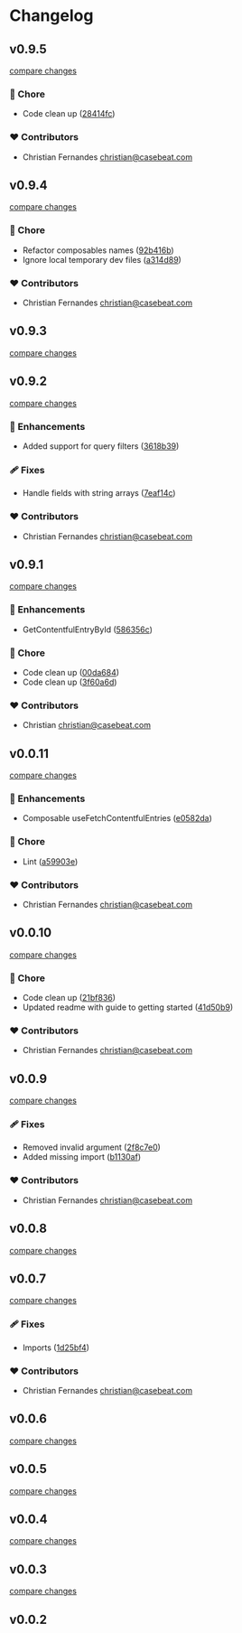 # Changelog


## v0.9.5

[compare changes](https://github.com/casebeat/nuxt-contentful-pages/compare/v0.9.4...v0.9.5)

### 🏡 Chore

- Code clean up ([28414fc](https://github.com/casebeat/nuxt-contentful-pages/commit/28414fc))

### ❤️ Contributors

- Christian Fernandes <christian@casebeat.com>

## v0.9.4

[compare changes](https://github.com/casebeat/nuxt-contentful-pages/compare/v0.9.3...v0.9.4)

### 🏡 Chore

- Refactor composables names ([92b416b](https://github.com/casebeat/nuxt-contentful-pages/commit/92b416b))
- Ignore local temporary dev files ([a314d89](https://github.com/casebeat/nuxt-contentful-pages/commit/a314d89))

### ❤️ Contributors

- Christian Fernandes <christian@casebeat.com>

## v0.9.3

[compare changes](https://github.com/casebeat/nuxt-contentful-pages/compare/v0.9.2...v0.9.3)

## v0.9.2

[compare changes](https://github.com/casebeat/nuxt-contentful-pages/compare/v0.9.1...v0.9.2)

### 🚀 Enhancements

- Added support for query filters ([3618b39](https://github.com/casebeat/nuxt-contentful-pages/commit/3618b39))

### 🩹 Fixes

- Handle fields with string arrays ([7eaf14c](https://github.com/casebeat/nuxt-contentful-pages/commit/7eaf14c))

### ❤️ Contributors

- Christian Fernandes <christian@casebeat.com>

## v0.9.1

[compare changes](https://github.com/casebeat/nuxt-contentful-pages/compare/v0.0.11...v0.9.1)

### 🚀 Enhancements

- GetContentfulEntryById ([586356c](https://github.com/casebeat/nuxt-contentful-pages/commit/586356c))

### 🏡 Chore

- Code clean up ([00da684](https://github.com/casebeat/nuxt-contentful-pages/commit/00da684))
- Code clean up ([3f60a6d](https://github.com/casebeat/nuxt-contentful-pages/commit/3f60a6d))

### ❤️ Contributors

- Christian <christian@casebeat.com>

## v0.0.11

[compare changes](https://github.com/casebeat/nuxt-contentful-pages/compare/v0.0.10...v0.0.11)

### 🚀 Enhancements

- Composable useFetchContentfulEntries ([e0582da](https://github.com/casebeat/nuxt-contentful-pages/commit/e0582da))

### 🏡 Chore

- Lint ([a59903e](https://github.com/casebeat/nuxt-contentful-pages/commit/a59903e))

### ❤️ Contributors

- Christian Fernandes <christian@casebeat.com>

## v0.0.10

[compare changes](https://github.com/casebeat/nuxt-contentful-pages/compare/v0.0.9...v0.0.10)

### 🏡 Chore

- Code clean up ([21bf836](https://github.com/casebeat/nuxt-contentful-pages/commit/21bf836))
- Updated readme with guide to getting started ([41d50b9](https://github.com/casebeat/nuxt-contentful-pages/commit/41d50b9))

### ❤️ Contributors

- Christian Fernandes <christian@casebeat.com>

## v0.0.9

[compare changes](https://github.com/casebeat/nuxt-contentful-pages/compare/v0.0.8...v0.0.9)

### 🩹 Fixes

- Removed invalid argument ([2f8c7e0](https://github.com/casebeat/nuxt-contentful-pages/commit/2f8c7e0))
- Added missing import ([b1130af](https://github.com/casebeat/nuxt-contentful-pages/commit/b1130af))

### ❤️ Contributors

- Christian Fernandes <christian@casebeat.com>

## v0.0.8

[compare changes](https://github.com/casebeat/nuxt-contentful-pages/compare/v0.0.7...v0.0.8)

## v0.0.7

[compare changes](https://github.com/casebeat/nuxt-contentful-pages/compare/v0.0.6...v0.0.7)

### 🩹 Fixes

- Imports ([1d25bf4](https://github.com/casebeat/nuxt-contentful-pages/commit/1d25bf4))

### ❤️ Contributors

- Christian Fernandes <christian@casebeat.com>

## v0.0.6

[compare changes](https://github.com/casebeat/nuxt-contentful-pages/compare/v0.0.5...v0.0.6)

## v0.0.5

[compare changes](https://github.com/casebeat/nuxt-contentful-pages/compare/v0.0.4...v0.0.5)

## v0.0.4

[compare changes](https://github.com/casebeat/nuxt-contentful-pages/compare/v0.0.3...v0.0.4)

## v0.0.3

[compare changes](https://github.com/casebeat/nuxt-contentful-pages/compare/v0.0.2...v0.0.3)

## v0.0.2

